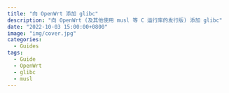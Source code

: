 ```yaml
---
title: "向 OpenWrt 添加 glibc"
description: "向 OpenWrt (及其他使用 musl 等 C 运行库的发行版) 添加 glibc"
date: "2022-10-03 15:00:00+0800"
image: "img/cover.jpg"
categories:
  - Guides
tags:
  - Guide
  - OpenWrt
  - glibc
  - musl
---
```

